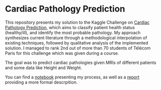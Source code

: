 # Cardiac Pathology Prediction

This repository presents my solution to the Kaggle Challenge on [Cardiac Pathology Prediction](https://www.kaggle.com/competitions/ima-205-challenge-2025/leaderboard), which aims to classify patient health status (healthy/ill), and identify the most probable pathology. My approach synthesizes current literature through a methodological interpolation of existing techniques, followed by qualitative analysis of the implemented solution. I managed to rank 2nd out of more than 70 students of Télécom Paris for this challenge which was given during a course.

The goal was to predict cardiac pathologies given MRIs of different patients and some data like Height and Weight.

You can find a [notebook](final.ipynb) presenting my process, as well as a [report](Repoert_IM05.pdf) providing a more formal descrpition.


